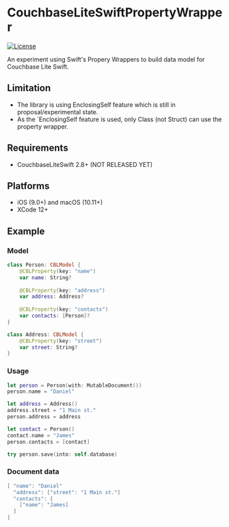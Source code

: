 # CouchbaseLiteSwiftPropertyWrapper

[![License](https://img.shields.io/badge/License-Apache%202.0-blue.svg)](https://opensource.org/licenses/Apache-2.0)

An experiment using Swift's Propery Wrappers to build data model for Couchbase Lite Swift.

## Limitation
* The library is using EnclosingSelf feature which is still in proposal/experimental state.
* As the `EnclosingSelf feature is used, only Class (not Struct) can use the property wrapper.

## Requirements
* CouchbaseLiteSwift 2.8+ (NOT RELEASED YET)

## Platforms
* iOS (9.0+) and macOS (10.11+)
* XCode 12+

## Example

### Model

```Swift
class Person: CBLModel {
    @CBLProperty(key: "name")
    var name: String?
    
    @CBLProperty(key: "address")
    var address: Address?
    
    @CBLProperty(key: "contacts")
    var contacts: [Person]?
}

class Address: CBLModel {
    @CBLProperty(key: "street")
    var street: String?
}
```

### Usage

```Swift
let person = Person(with: MutableDocument())
person.name = "Daniel"

let address = Address()
address.street = "1 Main st."
person.address = address

let contact = Person()
contact.name = "James"
person.contacts = [contact]

try person.save(into: self.database)
```

### Document data
```Swift
[ "name": "Daniel"
  "address": ["street": "1 Main st."]
  "contacts": [
  	["name": "James]
  ]
]

```
